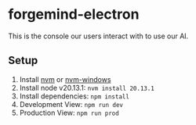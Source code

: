 # forgemind-electron
This is the console our users interact with to use our AI.

## Setup
1. Install [nvm](https://github.com/nvm-sh/nvm) or [nvm-windows](https://github.com/coreybutler/nvm-windows)
2. Install node v20.13.1: `nvm install 20.13.1`
3. Install dependencies: `npm install`
4. Development View: `npm run dev`
5. Production View: `npm run prod`
